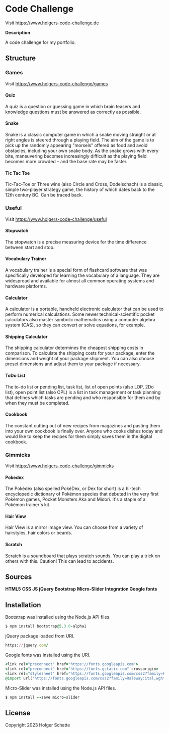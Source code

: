 # **Code Challenge**

Visit https://www.holgers-code-challenge.de

**Description**

A code challenge for my portfolio.

## **Structure**

### **Games**

Visit https://www.holgers-code-challenge/games

#### Quiz

A quiz is a question or guessing game in which brain teasers and knowledge questions must be answered as correctly as possible.


#### Snake

Snake is a classic computer game in which a snake moving straight or at right angles is steered through a playing field. The aim of the game is to pick up the randomly appearing "morsels" offered as food and avoid obstacles, including your own snake body. As the snake grows with every bite, maneuvering becomes increasingly difficult as the playing field becomes more crowded – and the base rate may be faster.


#### Tic Tac Toe

Tic-Tac-Toe or Three wins (also Circle and Cross, Dodelschach) is a classic, simple two-player strategy game, the history of which dates back to the 12th century BC. Can be traced back.


### **Useful**

Visit https://www.holgers-code-challenge/useful

#### Stopwatch

The stopwatch is a precise measuring device for the time difference between start and stop.


#### Vocabulary Trainer

A vocabulary trainer is a special form of flashcard software that was specifically developed for learning the vocabulary of a language. They are widespread and available for almost all common operating systems and hardware platforms.


#### Calculator

A calculator is a portable, handheld electronic calculator that can be used to perform numerical calculations. Some newer technical-scientific pocket calculators also master symbolic mathematics using a computer algebra system (CAS), so they can convert or solve equations, for example.


#### Shipping Calculator

The shipping calculator determines the cheapest shipping costs in comparison. To calculate the shipping costs for your package, enter the dimensions and weight of your package shipment. You can also choose preset dimensions and adjust them to your package if necessary.


#### ToDo List

The to-do list or pending list, task list, list of open points (also LOP, 2Do list), open point list (also OPL) is a list in task management or task planning that defines which tasks are pending and who responsible for them and by when they must be completed.


#### Cookbook

The constant cutting out of new recipes from magazines and pasting them into your own cookbook is finally over. Anyone who cooks dishes today and would like to keep the recipes for them simply saves them in the digital cookbook.


### **Gimmicks**

Visit https://www.holgers-code-challenge/gimmicks

#### Pokedex

The Pokédex (also spelled PokéDex, or Dex for short) is a hi-tech encyclopedic dictionary of Pokémon species that debuted in the very first Pokémon games, Pocket Monsters Aka and Midori. It's a staple of a Pokémon trainer's kit.


#### Hair View

Hair View is a mirror image view. You can choose from a variety of hairstyles, hair colors or beards.


#### Scratch

Scratch is a soundboard that plays scratch sounds. You can play a trick on others with this. Caution! This can lead to accidents.


## **Sources**

**HTML5**
**CSS**
**JS**
**jQuery**
**Bootstrap**
**Micro-Slider**
**Integration Google fonts**

## **Installation**

Bootstrap was installed using the Node.js API files.
```ruby
$ npm install bootstrap@5.3.0-alpha1
```

jQuery package loaded from URI.
```ruby
https://jquery.com/
```

Google fonts was installed using the URI.
```ruby
<link rel="preconnect" href="https://fonts.googleapis.com">
<link rel="preconnect" href="https://fonts.gstatic.com" crossorigin>
<link rel="stylesheet" href="https://fonts.googleapis.com/css2?family=Raleway:ital,wght@0,300;0,400;0,500;0,600;0,700;0,900;1,300;1,400;1,500;1,600;1,700&display=swap">
@import url('https://fonts.googleapis.com/css2?family=Raleway:ital,wght@0,300;0,400;0,500;0,600;0,700;0,900;1,300;1,400;1,500;1,600;1,700&display=swap');
```

Micro-Slider was installed using the Node.js API files.
```ruby
$ npm install --save micro-slider
```

## License

Copyright 2023 Holger Schatte
